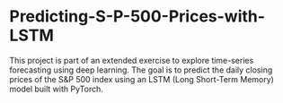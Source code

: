 # Predicting-S-P-500-Prices-with-LSTM
This project is part of an extended exercise to explore time-series forecasting using deep learning. The goal is to predict the daily closing prices of the S&amp;P 500 index using an LSTM (Long Short-Term Memory) model built with PyTorch.
